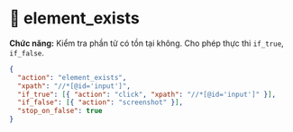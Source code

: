 # 🧭 element_exists

**Chức năng:** Kiểm tra phần tử có tồn tại không. Cho phép thực thi `if_true`, `if_false`.

```json
{
  "action": "element_exists",
  "xpath": "//*[@id='input']",
  "if_true": [{ "action": "click", "xpath": "//*[@id='input']" }],
  "if_false": [{ "action": "screenshot" }],
  "stop_on_false": true
}
```